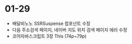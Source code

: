 # 01-29

- 배달비노노 SSRSuspense 컴포넌트 수정
- 다음 주소검색 페이지, 네이버 지도 위치 검색 페이지 에러 수정
- 코어자바스크립트 3장 This (74p~79p)
